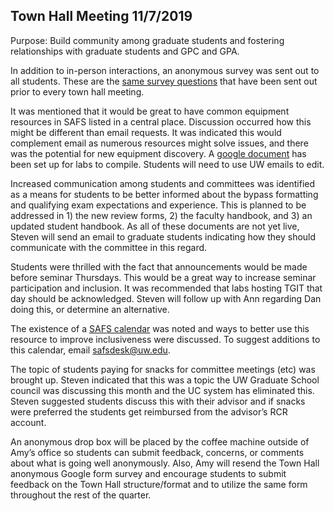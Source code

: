 Town Hall Meeting  11/7/2019
---
Purpose: Build community among graduate students and fostering relationships with graduate students and GPC and GPA.

In addition to in-person interactions, an anonymous survey was sent out to all students. These are the [same survey questions](https://d.pr/i/a9zMH4) that have been sent out prior to every town hall meeting.  

It was mentioned that it would be great to have common equipment resources in SAFS listed in a central place. Discussion occurred how this might be different than email requests. It was indicated this would complement email as numerous resources might solve issues, and there was the potential for new equipment discovery.
A [google document](https://docs.google.com/document/d/1-n5wvKKEyk3S3qd4sjrjTC9O1nU_T8mQhu7aL5L6uQs/edit?usp=sharing) has been set up for labs to compile. Students will need to use UW emails to edit.

Increased communication among students and committees was identified as a means for students to be better informed about the bypass formatting and qualifying exam expectations and experience. This is planned to be addressed in 1) the new review forms, 2) the faculty handbook, and 3) an updated student handbook. As all of these documents are not yet live, Steven will send an email to graduate students indicating how they should communicate with the committee in this regard.

Students were thrilled with the fact that announcements would be made before seminar Thursdays. This would be a great way to increase seminar participation and inclusion. It was recommended that labs hosting TGIT that day should be acknowledged. Steven will follow up with Ann regarding Dan doing this, or determine an alternative.

The existence of a [SAFS calendar](https://fish.uw.edu/news-events/events/#/?i=2) was noted and ways to better use this resource to improve inclusiveness were discussed. To suggest additions to this calendar, email safsdesk@uw.edu.

The topic of students paying for snacks for committee meetings (etc) was brought up. Steven indicated that this was a topic the UW Graduate School council was discussing this month and the UC system has eliminated this. Steven suggested students discuss this with their advisor and if snacks were preferred the students get reimbursed from the advisor’s RCR account.

An anonymous drop box will be placed by the coffee machine outside of Amy’s office so students can submit feedback, concerns, or comments about what is going well anonymously. Also, Amy will resend the Town Hall anonymous Google form survey and encourage students to submit feedback on the Town Hall structure/format and to utilize the same form throughout the rest of the quarter.
